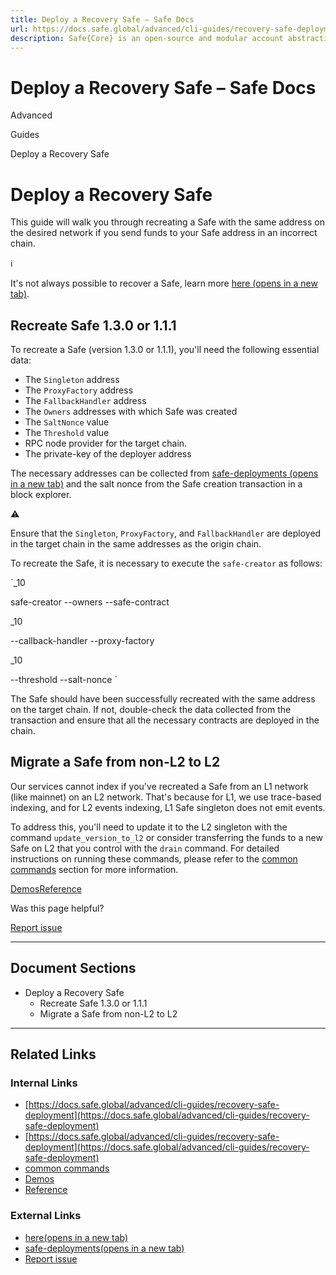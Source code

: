 ```yaml
---
title: Deploy a Recovery Safe – Safe Docs
url: https://docs.safe.global/advanced/cli-guides/recovery-safe-deployment
description: Safe{Core} is an open-source and modular account abstraction stack. Learn about its features and how to use it.
---
```


# Deploy a Recovery Safe – Safe Docs

Advanced

Guides

Deploy a Recovery Safe

# Deploy a Recovery Safe

This guide will walk you through recreating a Safe with the same address on the desired network if you send funds to your Safe address in an incorrect chain.

ℹ️

It's not always possible to recover a Safe, learn more [here (opens in a new tab)](https://help.safe.global/en/articles/40812-i-sent-assets-to-a-safe-address-on-the-wrong-network-any-chance-to-recover).

## Recreate Safe 1.3.0 or 1.1.1

To recreate a Safe (version 1.3.0 or 1.1.1), you'll need the following essential data:

- The `Singleton` address
- The `ProxyFactory` address
- The `FallbackHandler` address
- The `Owners` addresses with which Safe was created
- The `SaltNonce` value
- The `Threshold` value
- RPC node provider for the target chain.
- The private-key of the deployer address

The necessary addresses can be collected from [safe-deployments (opens in a new tab)](https://github.com/safe-global/safe-deployments/tree/main/src/assets) and the salt nonce from the Safe creation transaction in a block explorer.

⚠️

Ensure that the `Singleton`, `ProxyFactory`, and `FallbackHandler` are deployed in the target chain in the same addresses as the origin chain.

To recreate the Safe, it is necessary to execute the `safe-creator` as follows:

`_10

safe-creator --owners <owners-addresses> --safe-contract <singleton-address>

_10

--callback-handler <fallback-handler-address> --proxy-factory <proxy-factory-address>

_10

--threshold <threshold-value> --salt-nonce <salt-nonce-value> <url-rpc-node> <deployer-private-key>`

The Safe should have been successfully recreated with the same address on the target chain. If not, double-check the data collected from the transaction and ensure that all the necessary contracts are deployed in the chain.

## Migrate a Safe from non-L2 to L2

Our services cannot index if you've recreated a Safe from an L1 network (like mainnet) on an L2 network. That's because for L1, we use trace-based indexing, and for L2 events indexing, L1 Safe singleton does not emit events.

To address this, you'll need to update it to the L2 singleton with the command `update_version_to_l2` or consider transferring the funds to a new Safe on L2 that you control with the `drain` command.
For detailed instructions on running these commands, please refer to the [common commands](/advanced/cli-reference/common-commands) section for more information.

[Demos](/advanced/cli-demos "Demos")[Reference](/advanced/cli-reference "Reference")

Was this page helpful?

[Report issue](https://github.com/safe-global/safe-docs/issues/new?assignees=&labels=nextra-feedback&projects=&template=nextra-feedback.yml&title=%5BFeedback%5D+)

---

## Document Sections

- Deploy a Recovery Safe
  - Recreate Safe 1.3.0 or 1.1.1
  - Migrate a Safe from non-L2 to L2

---

## Related Links

### Internal Links

- [https://docs.safe.global/advanced/cli-guides/recovery-safe-deployment](https://docs.safe.global/advanced/cli-guides/recovery-safe-deployment)
- [https://docs.safe.global/advanced/cli-guides/recovery-safe-deployment](https://docs.safe.global/advanced/cli-guides/recovery-safe-deployment)
- [common commands](https://docs.safe.global/advanced/cli-reference/common-commands)
- [Demos](https://docs.safe.global/advanced/cli-demos)
- [Reference](https://docs.safe.global/advanced/cli-reference)

### External Links

- [here(opens in a new tab)](https://help.safe.global/en/articles/40812-i-sent-assets-to-a-safe-address-on-the-wrong-network-any-chance-to-recover)
- [safe-deployments(opens in a new tab)](https://github.com/safe-global/safe-deployments/tree/main/src/assets)
- [Report issue](https://github.com/safe-global/safe-docs/issues/new?assignees=&labels=nextra-feedback&projects=&template=nextra-feedback.yml&title=%5BFeedback%5D+)
